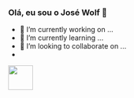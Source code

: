 ### Olá, eu sou o José Wolf 👋


- 🔭 I’m currently working on ...
- 🌱 I’m currently learning ...
- 👯 I’m looking to collaborate on ...
- 

<div>
  <img width = 50em src="https://cdn.jsdelivr.net/gh/devicons/devicon/icons/java/java-original-wordmark.svg" />
</div>
